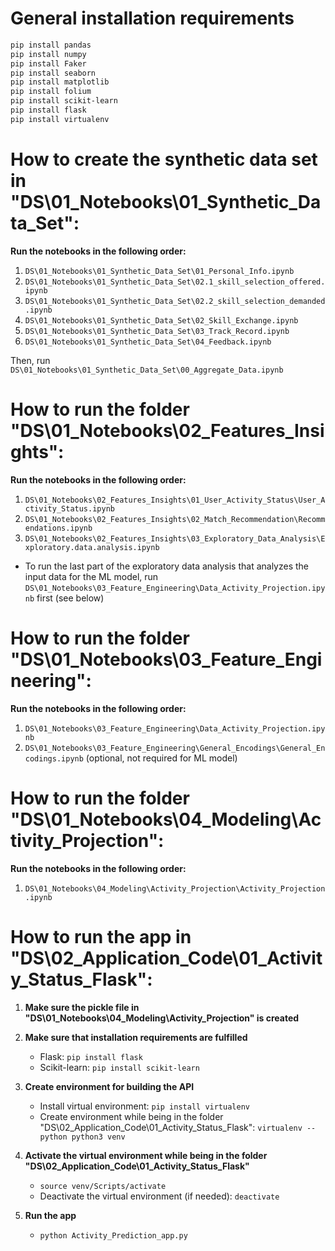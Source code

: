 # General installation requirements

```bash
pip install pandas
pip install numpy
pip install Faker
pip install seaborn
pip install matplotlib
pip install folium
pip install scikit-learn
pip install flask
pip install virtualenv
```

# How to create the synthetic data set in "DS\01_Notebooks\01_Synthetic_Data_Set":

**Run the notebooks in the following order:**

1. `DS\01_Notebooks\01_Synthetic_Data_Set\01_Personal_Info.ipynb`
2. `DS\01_Notebooks\01_Synthetic_Data_Set\02.1_skill_selection_offered.ipynb`
3. `DS\01_Notebooks\01_Synthetic_Data_Set\02.2_skill_selection_demanded.ipynb`
4. `DS\01_Notebooks\01_Synthetic_Data_Set\02_Skill_Exchange.ipynb`
5. `DS\01_Notebooks\01_Synthetic_Data_Set\03_Track_Record.ipynb`
6. `DS\01_Notebooks\01_Synthetic_Data_Set\04_Feedback.ipynb`

Then, run `DS\01_Notebooks\01_Synthetic_Data_Set\00_Aggregate_Data.ipynb`


# How to run the folder "DS\01_Notebooks\02_Features_Insights":

**Run the notebooks in the following order:**

1. `DS\01_Notebooks\02_Features_Insights\01_User_Activity_Status\User_Activity_Status.ipynb`
2. `DS\01_Notebooks\02_Features_Insights\02_Match_Recommendation\Recommendations.ipynb`
3. `DS\01_Notebooks\02_Features_Insights\03_Exploratory_Data_Analysis\Exploratory.data.analysis.ipynb`
- To run the last part of the exploratory data analysis that analyzes the input data for the ML model, run `DS\01_Notebooks\03_Feature_Engineering\Data_Activity_Projection.ipynb` first (see below)


# How to run the folder "DS\01_Notebooks\03_Feature_Engineering":

**Run the notebooks in the following order:**

1. `DS\01_Notebooks\03_Feature_Engineering\Data_Activity_Projection.ipynb`
2. `DS\01_Notebooks\03_Feature_Engineering\General_Encodings\General_Encodings.ipynb` (optional, not required for ML model)


# How to run the folder "DS\01_Notebooks\04_Modeling\Activity_Projection":

**Run the notebooks in the following order:**

1. `DS\01_Notebooks\04_Modeling\Activity_Projection\Activity_Projection.ipynb`


# How to run the app in "DS\02_Application_Code\01_Activity_Status_Flask":

1. **Make sure the pickle file in "DS\01_Notebooks\04_Modeling\Activity_Projection" is created**

2. **Make sure that installation requirements are fulfilled**
    - Flask: `pip install flask`
    - Scikit-learn: `pip install scikit-learn`

3. **Create environment for building the API**
    - Install virtual environment: `pip install virtualenv`
    - Create environment while being in the folder "DS\02_Application_Code\01_Activity_Status_Flask": `virtualenv --python python3 venv`

4. **Activate the virtual environment while being in the folder "DS\02_Application_Code\01_Activity_Status_Flask"**
    - `source venv/Scripts/activate`
    - Deactivate the virtual environment (if needed): `deactivate`

5. **Run the app**
    - `python Activity_Prediction_app.py`